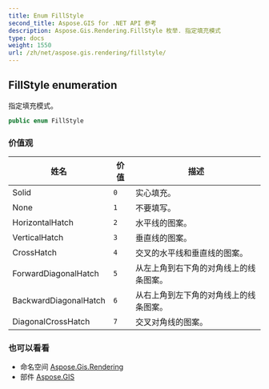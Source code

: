 ```yaml
---
title: Enum FillStyle
second_title: Aspose.GIS for .NET API 参考
description: Aspose.Gis.Rendering.FillStyle 枚举. 指定填充模式
type: docs
weight: 1550
url: /zh/net/aspose.gis.rendering/fillstyle/
---
```

## FillStyle enumeration

指定填充模式。

```csharp
public enum FillStyle
```

### 价值观

| 姓名 | 价值 | 描述 |
| --- | --- | --- |
| Solid | `0` | 实心填充。 |
| None | `1` | 不要填写。 |
| HorizontalHatch | `2` | 水平线的图案。 |
| VerticalHatch | `3` | 垂直线的图案。 |
| CrossHatch | `4` | 交叉的水平线和垂直线的图案。 |
| ForwardDiagonalHatch | `5` | 从左上角到右下角的对角线上的线条图案。 |
| BackwardDiagonalHatch | `6` | 从右上角到左下角的对角线上的线条图案。 |
| DiagonalCrossHatch | `7` | 交叉对角线的图案。 |

### 也可以看看

* 命名空间 [Aspose.Gis.Rendering](../../aspose.gis.rendering/)
* 部件 [Aspose.GIS](../../)


